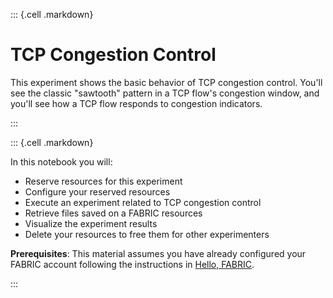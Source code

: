 ::: {.cell .markdown}

# TCP Congestion Control

This experiment shows the basic behavior of TCP congestion control. You'll see the classic "sawtooth" pattern in a TCP flow's congestion window, and you'll see how a TCP flow responds to congestion indicators.

:::


::: {.cell .markdown}

In this notebook you will:

* Reserve resources for this experiment
* Configure your reserved resources
* Execute an experiment related to TCP congestion control
* Retrieve files saved on a FABRIC resources
* Visualize the experiment results
* Delete your resources to free them for other experimenters

**Prerequisites**: This material assumes you have already configured your FABRIC account following the instructions in [Hello, FABRIC](https://teaching-on-testbeds.github.io/hello-fabric/).

:::
